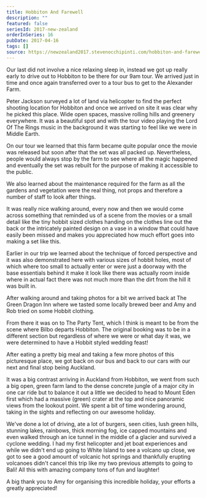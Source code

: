 ```yaml
---
title: Hobbiton And Farewell
description: ""
featured: false
seriesId: 2017-new-zealand
orderInSeries: 16
pubDate: 2017-04-16
tags: []
source: https://newzealand2017.stevenocchipinti.com/hobbiton-and-farewell/
---
```


Our last did not involve a nice relaxing sleep in, instead we got up really
early to drive out to Hobbiton to be there for our 9am tour. We arrived just in
time and once again transferred over to a tour bus to get to the Alexander Farm.

Peter Jackson surveyed a lot of land via helicopter to find the perfect shooting
location for Hobbiton and once we arrived on site it was clear why he picked
this place. Wide open spaces, massive rolling hills and greenery everywhere. It
was a beautiful spot and with the tour video playing the Lord Of The Rings music
in the background it was starting to feel like we were in Middle Earth.

On our tour we learned that this farm became quite popular once the movie was
released but soon after that the set was all packed up. Nevertheless, people
would always stop by the farm to see where all the magic happened and eventually
the set was rebuilt for the purpose of making it accessible to the public.

We also learned about the maintenance required for the farm as all the gardens
and vegetation were the real thing, not props and therefore a number of staff to
look after things.

It was really nice walking around, every now and then we would come across
something that reminded us of a scene from the movies or a small detail like the
tiny hobbit sized clothes handing on the clothes line out the back or the
intricately painted design on a vase in a window that could have easily been
missed and makes you appreciated how much effort goes into making a set like
this.

Earlier in our trip we learned about the technique of forced perspective and it
was also demonstrated here with various sizes of hobbit holes, most of which
where too small to actually enter or were just a doorway with the base
essentials behind it make it look like there was actually room inside where in
actual fact there was not much more than the dirt from the hill it was built in.

After walking around and taking photos for a bit we arrived back at The Green
Dragon Inn where we tasted some locally brewed beer and Amy and Rob tried on
some Hobbit clothing.

From there it was on to The Party Tent, which I think is meant to be from the
scene where Bilbo departs Hobbiton. The original booking was to be in a
different section but regardless of where we were or what day it was, we were
determined to have a Hobbit styled wedding feast!

After eating a pretty big meal and taking a few more photos of this picturesque
place, we got back on our bus and back to our cars with our next and final stop
being Auckland.

It was a big contrast arriving in Auckland from Hobbiton, we went from such a
big open, green farm land to the dense concrete jungle of a major city in one
car ride but to balance it out a little we decided to head to Mount Eden first
which had a massive (green) crater at the top and nice panoramic views from the
lookout point. We spent a bit of time wondering around, taking in the sights and
reflecting on our awesome holiday.

We've done a lot of driving, ate a lot of burgers, seen cities, lush green
hills, stunning lakes, rainbows, thick morning fog, ice capped mountains and
even walked through an ice tunnel in the middle of a glacier and survived a
cyclone wedding. I had my first helicopter and jet boat experiences and while we
didn't end up going to White Island to see a volcano up close, we got to see a
good amount of volcanic hot springs and thankfully erupting volcanoes didn't
cancel this trip like my two previous attempts to going to Bali! All this with
amazing company tons of fun and laughter!

A big thank you to Amy for organising this incredible holiday, your efforts a
greatly appreciated!
